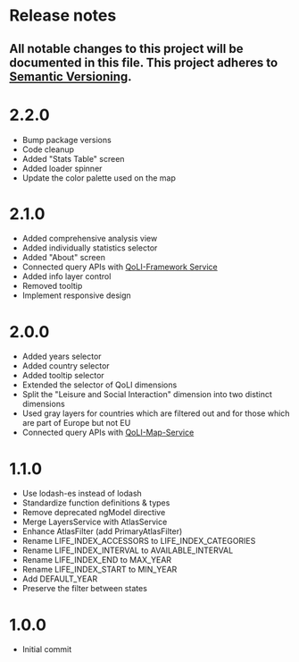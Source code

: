 # Release notes
All notable changes to this project will be documented in this file.
This project adheres to [Semantic Versioning](http://semver.org/).
---

# 2.2.0
- Bump package versions
- Code cleanup
- Added "Stats Table" screen
- Added loader spinner
- Update the color palette used on the map

# 2.1.0
- Added comprehensive analysis view
- Added individually statistics selector
- Added "About" screen
- Connected query APIs with [QoLI-Framework Service](https://github.com/iliedorobat/QoLI-Framework/tree/master/src/ro/webdata/qoli/server)
- Added info layer control
- Removed tooltip
- Implement responsive design

# 2.0.0
- Added years selector
- Added country selector
- Added tooltip selector
- Extended the selector of QoLI dimensions
- Split the "Leisure and Social Interaction" dimension into two distinct dimensions
- Used gray layers for countries which are filtered out and for those which are part of Europe but not EU
- Connected query APIs with [QoLI-Map-Service](https://github.com/iliedorobat/QoLI-Map-Service)

# 1.1.0
- Use lodash-es instead of lodash
- Standardize function definitions & types
- Remove deprecated ngModel directive
- Merge LayersService with AtlasService
- Enhance AtlasFilter (add PrimaryAtlasFilter)
- Rename LIFE_INDEX_ACCESSORS to LIFE_INDEX_CATEGORIES
- Rename LIFE_INDEX_INTERVAL to AVAILABLE_INTERVAL
- Rename LIFE_INDEX_END to MAX_YEAR
- Rename LIFE_INDEX_START to MIN_YEAR
- Add DEFAULT_YEAR
- Preserve the filter between states

# 1.0.0
- Initial commit
